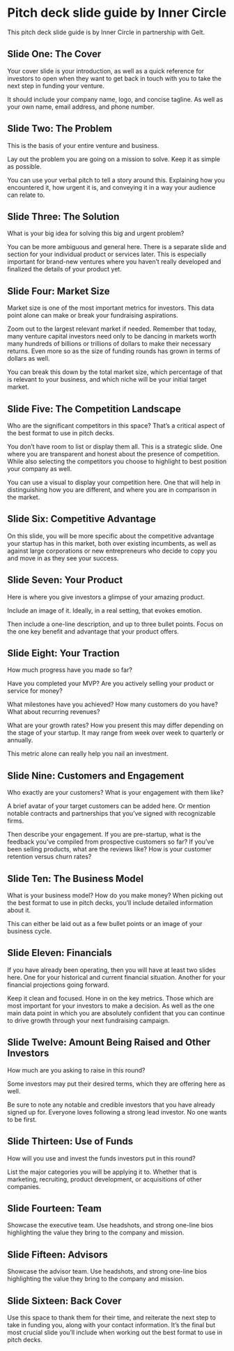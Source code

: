 # Pitch deck slide guide by Inner Circle

This pitch deck slide guide is by Inner Circle in partnership with Gelt.


## Slide One: The Cover

Your cover slide is your introduction, as well as a quick reference for investors to open when they want to get back in touch with you to take the next step in funding your venture.

It should include your company name, logo, and concise tagline. As well as your own name, email address, and phone number.


## Slide Two: The Problem

This is the basis of your entire venture and business.

Lay out the problem you are going on a mission to solve. Keep it as simple as possible.

You can use your verbal pitch to tell a story around this. Explaining how you encountered it, how urgent it is, and conveying it in a way your audience can relate to.

 
## Slide Three: The Solution

What is your big idea for solving this big and urgent problem?

You can be more ambiguous and general here. There is a separate slide and section for your individual product or services later. This is especially important for brand-new ventures where you haven’t really developed and finalized the details of your product yet.


## Slide Four: Market Size

Market size is one of the most important metrics for investors. This data point alone can make or break your fundraising aspirations.

Zoom out to the largest relevant market if needed. Remember that today, many venture capital investors need only to be dancing in markets worth many hundreds of billions or trillions of dollars to make their necessary returns. Even more so as the size of funding rounds has grown in terms of dollars as well.

You can break this down by the total market size, which percentage of that is relevant to your business, and which niche will be your initial target market.


## Slide Five: The Competition Landscape

Who are the significant competitors in this space? That’s a critical aspect of the best format to use in pitch decks.

You don’t have room to list or display them all. This is a strategic slide. One where you are transparent and honest about the presence of competition. While also selecting the competitors you choose to highlight to best position your company as well.

You can use a visual to display your competition here. One that will help in distinguishing how you are different, and where you are in comparison in the market.
 

## Slide Six: Competitive Advantage

On this slide, you will be more specific about the competitive advantage your startup has in this market, both over existing incumbents, as well as against large corporations or new entrepreneurs who decide to copy you and move in as they see your success.


## Slide Seven: Your Product

Here is where you give investors a glimpse of your amazing product.

Include an image of it. Ideally, in a real setting, that evokes emotion.

Then include a one-line description, and up to three bullet points. Focus on the one key benefit and advantage that your product offers.


## Slide Eight: Your Traction

How much progress have you made so far?

Have you completed your MVP? Are you actively selling your product or service for money?

What milestones have you achieved? How many customers do you have? What about recurring revenues?

What are your growth rates? How you present this may differ depending on the stage of your startup. It may range from week over week to quarterly or annually.

This metric alone can really help you nail an investment.
 

## Slide Nine: Customers and Engagement

Who exactly are your customers? What is your engagement with them like?

A brief avatar of your target customers can be added here. Or mention notable contracts and partnerships that you’ve signed with recognizable firms.

Then describe your engagement. If you are pre-startup, what is the feedback you’ve compiled from prospective customers so far? If you’ve been selling products, what are the reviews like? How is your customer retention versus churn rates?


## Slide Ten: The Business Model

What is your business model? How do you make money? When picking out the best format to use in pitch decks, you’ll include detailed information about it.

This can either be laid out as a few bullet points or an image of your business cycle.


## Slide Eleven: Financials

If you have already been operating, then you will have at least two slides here. One for your historical and current financial situation. Another for your financial projections going forward.

Keep it clean and focused. Hone in on the key metrics. Those which are most important for your investors to make a decision. As well as the one main data point in which you are absolutely confident that you can continue to drive growth through your next fundraising campaign.


## Slide Twelve: Amount Being Raised and Other Investors

How much are you asking to raise in this round?

Some investors may put their desired terms, which they are offering here as well.

Be sure to note any notable and credible investors that you have already signed up for. Everyone loves following a strong lead investor. No one wants to be first.
 

## Slide Thirteen: Use of Funds

How will you use and invest the funds investors put in this round?

List the major categories you will be applying it to. Whether that is marketing, recruiting, product development, or acquisitions of other companies.

 
## Slide Fourteen: Team

Showcase the executive team. Use headshots, and strong one-line bios highlighting the value they bring to the company and mission.


## Slide Fifteen: Advisors

Showcase the advisor team. Use headshots, and strong one-line bios highlighting the value they bring to the company and mission.


## Slide Sixteen: Back Cover

Use this space to thank them for their time, and reiterate the next step to take in funding you, along with your contact information. It’s the final but most crucial slide you’ll include when working out the best format to use in pitch decks.
